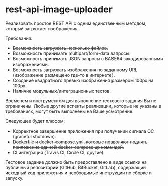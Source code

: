 # rest-api-image-uploader

Реализовать простое REST API с одним единственным методом, который
загружает изображения.

Требования:
- ~~Возможность загружать несколько файлов.~~
- Возможность принимать multipart/form-data запросы.
- Возможность принимать JSON запросы с BASE64 закодированными
изображениями.
- Возможность загружать изображения по заданному URL (изображение
размещено где-то в интернете).
- Создание квадратного превью изображения размером 100px на 100px.
- Наличие модульных/интеграционных тестов.

Временем и инструментом для выполнение тестового задания Вы не
ограничены. Любые другие аспекты реализации, которые не указаны в
требованиях, могут быть выполнены на Ваше усмотрение.

Следующее будет плюсом:
- Корректное завершение приложения при получении сигнала ОС (graceful
shutdown).
- ~~Dockerfile и docker-compose.yml, которые позволяют поднять приложение
единой docker-compose up командой.~~
- CI интеграция (Travis CI, Circle CI, другие).

Тестовое задание должно быть предоставлено в виде ссылки на публичный
репозиторий (GitHub, BitBucket, GitLab), содержащий исходный код
приложения и необходимые инструкции по сборке и запуску.